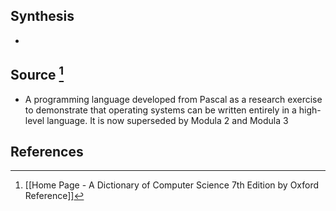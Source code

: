 ## Synthesis
- 
## Source [^1]
- A programming language developed from Pascal as a research exercise to demonstrate that operating systems can be written entirely in a high-level language. It is now superseded by Modula 2 and Modula 3
## References

[^1]: [[Home Page - A Dictionary of Computer Science 7th Edition by Oxford Reference]]